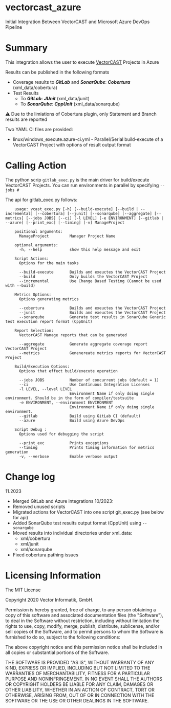 # vectorcast_azure

Initial Integration Between VectorCAST and Microsoft Azure DevOps Pipeline

# Summary

This integration allows the user to execute
[VectorCAST](http://vector.com/vectorcast) Projects in Azure

Results can be published in the following formats
* Coverage results to **_GitLab_** and **_SonarQube_**: **_Cobertura_** (xml_data/cobertura)
* Test Results
    * To **_GitLab_**: **_JUnit_** (xml_data/junit)
    * To **_SonarQube_**: **_CppUnit_** (xml_data/sonarqube) 

:warning: Due to the limiations of Cobertura plugin, only Statement and Branch results are reported

Two YAML CI files are provided:

- linux/windows_execute.azure-ci.yml - Parallel/Serial build-execute of a VectorCAST Project with options of result output format 
# Calling Action

The python scrip `gitlab_exec.py` is the main driver for build/execute VectorCAST Projects.  You can run environments in parallel by specifying `--jobs #`

The api for gitlab_exec.py follows:

```
    usage: vcast_exec.py [-h] [--build-execute] [--build | --incremental] [--cobertura] [--junit] [--sonarqube] [--aggregate] [--metrics] [--jobs JOBS] [--ci] [-l LEVEL] [-e ENVIRONMENT] [--gitlab | --azure] [--print_exc] [--timing] [-v] ManageProject

    positional arguments:
      ManageProject         Manager Project Name

    optional arguments:
      -h, --help            show this help message and exit

    Script Actions:
      Options for the main tasks

      --build-execute       Builds and exeuctes the VectorCAST Project
      --build               Only builds the VectorCAST Project
      --incremental         Use Change Based Testing (Cannot be used with --build)

    Metrics Options:
      Options generating metrics

      --cobertura           Builds and exeuctes the VectorCAST Project
      --junit               Builds and exeuctes the VectorCAST Project
      --sonarqube           Generate test results in SonarQube Generic test execution report format (CppUnit)

    Report Selection:
      VectorCAST Manage reports that can be generated

      --aggregate           Generate aggregate coverage report VectorCAST Project
      --metrics             Genenereate metrics reports for VectorCAST Project

    Build/Execution Options:
      Options that effect build/execute operation

      --jobs JOBS           Number of concurrent jobs (default = 1)
      --ci                  Use Continuous Integration Licenses
      -l LEVEL, --level LEVEL
                            Environment Name if only doing single environment. Should be in the form of compiler/testsuite
      -e ENVIRONMENT, --environment ENVIRONMENT
                            Environment Name if only doing single environment.
      --gitlab              Build using GitLab CI (default)
      --azure               Build using Azure DevOps

    Script Debug :
      Options used for debugging the script

      --print_exc           Prints exceptions
      --timing              Prints timing information for metrics generation
      -v, --verbose         Enable verbose output
```

# Change log
11.2023
* Merged GitLab and Azure integrations
10/2023:
* Removed unused scripts
* Migrated actions for VectorCAST into one script git_exec.py (see below for api)
* Added SonarQube test results output format (CppUnit) using `--sonarqube`
* Moved results into individual directories under xml_data:
    * xml/cobertura
    * xml/junit
    * xml/sonarqube
* Fixed cobertura pathing issues


# Licensing Information

The MIT License

Copyright 2020 Vector Informatik, GmbH.

Permission is hereby granted, free of charge, to any person obtaining a copy
of this software and associated documentation files (the "Software"), to deal
in the Software without restriction, including without limitation the rights
to use, copy, modify, merge, publish, distribute, sublicense, and/or sell
copies of the Software, and to permit persons to whom the Software is
furnished to do so, subject to the following conditions:

The above copyright notice and this permission notice shall be included in
all copies or substantial portions of the Software.

THE SOFTWARE IS PROVIDED "AS IS", WITHOUT WARRANTY OF ANY KIND, EXPRESS OR
IMPLIED, INCLUDING BUT NOT LIMITED TO THE WARRANTIES OF MERCHANTABILITY,
FITNESS FOR A PARTICULAR PURPOSE AND NONINFRINGEMENT. IN NO EVENT SHALL THE
AUTHORS OR COPYRIGHT HOLDERS BE LIABLE FOR ANY CLAIM, DAMAGES OR OTHER
LIABILITY, WHETHER IN AN ACTION OF CONTRACT, TORT OR OTHERWISE, ARISING FROM,
OUT OF OR IN CONNECTION WITH THE SOFTWARE OR THE USE OR OTHER DEALINGS IN
THE SOFTWARE.

